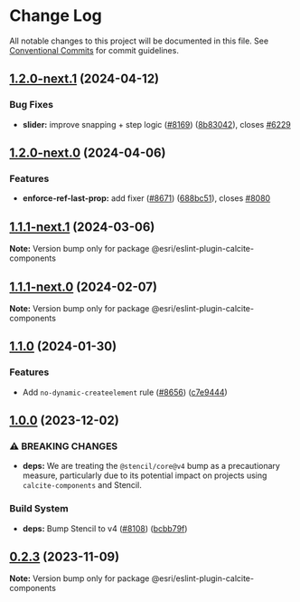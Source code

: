 # Change Log

All notable changes to this project will be documented in this file.
See [Conventional Commits](https://conventionalcommits.org) for commit guidelines.

## [1.2.0-next.1](https://github.com/Esri/calcite-design-system/compare/@esri/eslint-plugin-calcite-components@1.2.0-next.0...@esri/eslint-plugin-calcite-components@1.2.0-next.1) (2024-04-12)

### Bug Fixes

- **slider:** improve snapping + step logic ([#8169](https://github.com/Esri/calcite-design-system/issues/8169)) ([8b83042](https://github.com/Esri/calcite-design-system/commit/8b83042179b92e580fa4551fe4fcc8d3582aeb95)), closes [#6229](https://github.com/Esri/calcite-design-system/issues/6229)

## [1.2.0-next.0](https://github.com/Esri/calcite-design-system/compare/@esri/eslint-plugin-calcite-components@1.1.1-next.1...@esri/eslint-plugin-calcite-components@1.2.0-next.0) (2024-04-06)

### Features

- **enforce-ref-last-prop:** add fixer ([#8671](https://github.com/Esri/calcite-design-system/issues/8671)) ([688bc51](https://github.com/Esri/calcite-design-system/commit/688bc51bb06163a0b6b4b1a3c6685c8bed3f235b)), closes [#8080](https://github.com/Esri/calcite-design-system/issues/8080)

## [1.1.1-next.1](https://github.com/Esri/calcite-design-system/compare/@esri/eslint-plugin-calcite-components@1.1.1-next.0...@esri/eslint-plugin-calcite-components@1.1.1-next.1) (2024-03-06)

**Note:** Version bump only for package @esri/eslint-plugin-calcite-components

## [1.1.1-next.0](https://github.com/Esri/calcite-design-system/compare/@esri/eslint-plugin-calcite-components@1.1.0...@esri/eslint-plugin-calcite-components@1.1.1-next.0) (2024-02-07)

**Note:** Version bump only for package @esri/eslint-plugin-calcite-components

## [1.1.0](https://github.com/Esri/calcite-design-system/compare/@esri/eslint-plugin-calcite-components@1.0.0...@esri/eslint-plugin-calcite-components@1.1.0) (2024-01-30)

### Features

- Add `no-dynamic-createelement` rule ([#8656](https://github.com/Esri/calcite-design-system/issues/8656)) ([c7e9444](https://github.com/Esri/calcite-design-system/commit/c7e94441f8cc263935e60a6c920dd9673af9b8c0))

## [1.0.0](https://github.com/Esri/calcite-design-system/compare/@esri/eslint-plugin-calcite-components@0.2.3...@esri/eslint-plugin-calcite-components@1.0.0) (2023-12-02)

### ⚠ BREAKING CHANGES

- **deps:** We are treating the `@stencil/core@v4` bump as a precautionary measure, particularly due to its potential impact on projects using `calcite-components` and Stencil.

### Build System

- **deps:** Bump Stencil to v4 ([#8108](https://github.com/Esri/calcite-design-system/issues/8108)) ([bcbb79f](https://github.com/Esri/calcite-design-system/commit/bcbb79f8c925d505bb4ee5e6a54861c5f6bb88b9))

## [0.2.3](https://github.com/Esri/calcite-design-system/compare/@esri/eslint-plugin-calcite-components@0.2.2...@esri/eslint-plugin-calcite-components@0.2.3) (2023-11-09)

**Note:** Version bump only for package @esri/eslint-plugin-calcite-components
